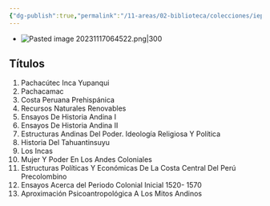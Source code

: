 ```yaml
---
{"dg-publish":true,"permalink":"/11-areas/02-biblioteca/colecciones/iep-obras-completas-de-maria-rostworowski/","noteIcon":""}
---
```



- ![Pasted image 20231117064522.png|300](/img/user/02%20Image/Pasted%20image%2020231117064522.png)
## Títulos
1. Pachacútec Inca Yupanqui 
2. Pachacamac 
3. Costa Peruana Prehispánica 
4. Recursos Naturales Renovables 
5. Ensayos De Historia Andina I 
6. Ensayos De Historia Andina II
7. Estructuras Andinas Del Poder. Ideología Religiosa Y Política 
8. Historia Del Tahuantinsuyu 
9. Los Incas 
10. Mujer Y Poder En Los Andes Coloniales
11. Estructuras Políticas Y Económicas De La Costa Central Del Perú Precolombino 
12. Ensayos Acerca del Periodo Colonial Inicial 1520- 1570 
13. Aproximación Psicoantropológica A Los Mitos Andinos
